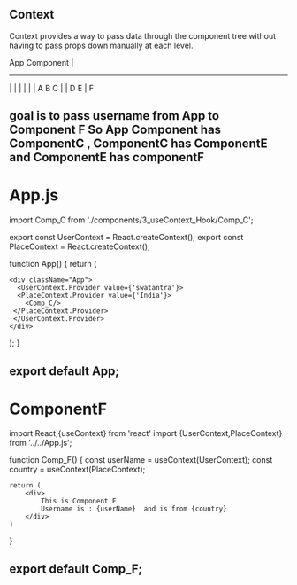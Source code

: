 Context
-------
Context provides a way to pass data through the component tree without having to pass props down manually
at each level.

App Component
     |
_    _    __
|    |     |
|    |     |
A    B     C
     |     |
     D     E
           |
           F

goal is to pass username from App to Component F
So App Component has ComponentC , ComponentC has ComponentE and ComponentE has componentF
-----------------------------------------------------------------------
App.js
=======
import Comp_C from './components/3_useContext_Hook/Comp_C';

export const UserContext = React.createContext();
export const PlaceContext = React.createContext();


function App() {
  return (

    <div className="App">
      <UserContext.Provider value={'swatantra'}>
      <PlaceContext.Provider value={'India'}>
        <Comp_C/>
     </PlaceContext.Provider>
     </UserContext.Provider>
    </div>
  );
}

export default App;
-----------------------------------------------------------------------

ComponentF
==========
import React,{useContext} from 'react'
import {UserContext,PlaceContext} from '../../App.js';


function Comp_F() {
const userName =  useContext(UserContext);
const country  =  useContext(PlaceContext);

    return (
        <div>
            This is Component F
            Username is : {userName}  and is from {country}
        </div>
    )
}

export default Comp_F;
-----------------------------------------------------------------------------